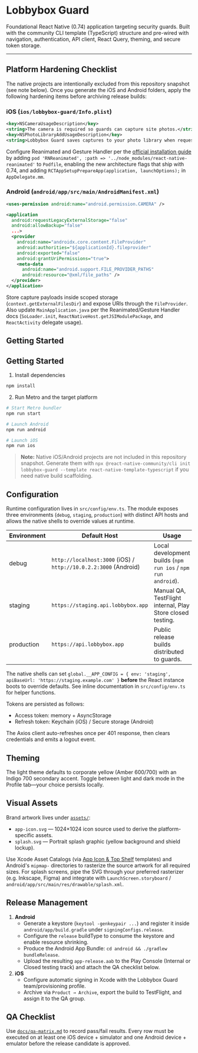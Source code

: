 # Lobbybox Guard

Foundational React Native (0.74) application targeting security guards. Built with the community CLI template (TypeScript) structure and pre-wired with navigation, authentication, API client, React Query, theming, and secure token storage.

---

## Platform Hardening Checklist

The native projects are intentionally excluded from this repository snapshot (see note below). Once you generate the iOS and Android folders, apply the following hardening items before archiving release builds:

### iOS (`ios/lobbybox-guard/Info.plist`)

```xml
<key>NSCameraUsageDescription</key>
<string>The camera is required so guards can capture site photos.</string>
<key>NSPhotoLibraryAddUsageDescription</key>
<string>Lobbybox Guard saves captures to your photo library when requested.</string>
```

Configure Reanimated and Gesture Handler per the [official installation guide](https://docs.swmansion.com/react-native-reanimated/docs/fundamentals/getting-started/) by adding `pod 'RNReanimated', :path => '../node_modules/react-native-reanimated'` to `Podfile`, enabling the new architecture flags that ship with 0.74, and adding `RCTAppSetupPrepareApp(application, launchOptions);` in `AppDelegate.mm`.

### Android (`android/app/src/main/AndroidManifest.xml`)

```xml
<uses-permission android:name="android.permission.CAMERA" />

<application
  android:requestLegacyExternalStorage="false"
  android:allowBackup="false"
  ...>
  <provider
    android:name="androidx.core.content.FileProvider"
    android:authorities="${applicationId}.fileprovider"
    android:exported="false"
    android:grantUriPermissions="true">
    <meta-data
      android:name="android.support.FILE_PROVIDER_PATHS"
      android:resource="@xml/file_paths" />
  </provider>
</application>
```

Store capture payloads inside scoped storage (`context.getExternalFilesDir`) and expose URIs through the `FileProvider`. Also update `MainApplication.java` per the Reanimated/Gesture Handler docs (`SoLoader.init`, `ReactNativeHost.getJSIModulePackage`, and `ReactActivity` delegate usage).

## Getting Started

## Getting Started

1. Install dependencies

```bash
npm install
```

2. Run Metro and the target platform

```bash
# Start Metro bundler
npm run start

# Launch Android
npm run android

# Launch iOS
npm run ios
```

> **Note:** Native iOS/Android projects are not included in this repository snapshot. Generate them with `npx @react-native-community/cli init lobbybox-guard --template react-native-template-typescript` if you need native build scaffolding.

## Configuration

Runtime configuration lives in `src/config/env.ts`. The module exposes three environments (`debug`, `staging`, `production`) with distinct API hosts and allows the native shells to override values at runtime.

| Environment | Default Host | Usage |
| --- | --- | --- |
| debug | `http://localhost:3000` (iOS) / `http://10.0.2.2:3000` (Android) | Local development builds (`npm run ios` / `npm run android`). |
| staging | `https://staging.api.lobbybox.app` | Manual QA, TestFlight internal, Play Store closed testing. |
| production | `https://api.lobbybox.app` | Public release builds distributed to guards. |

The native shells can set `global.__APP_CONFIG = { env: 'staging', apiBaseUrl: 'https://staging.example.com' }` **before** the React instance boots to override defaults. See inline documentation in `src/config/env.ts` for helper functions.

Tokens are persisted as follows:

- Access token: memory + AsyncStorage
- Refresh token: Keychain (iOS) / Secure storage (Android)

The Axios client auto-refreshes once per 401 response, then clears credentials and emits a logout event.

## Theming

The light theme defaults to corporate yellow (Amber 600/700) with an Indigo 700 secondary accent. Toggle between light and dark mode in the Profile tab—your choice persists locally.

## Visual Assets

Brand artwork lives under [`assets/`](./assets):

- `app-icon.svg` — 1024×1024 icon source used to derive the platform-specific assets.
- `splash.svg` — Portrait splash graphic (yellow background and shield lockup).

Use Xcode Asset Catalogs (via [App Icon & Top Shelf](https://developer.apple.com/design/human-interface-guidelines/app-icons) templates) and Android's `mipmap-` directories to rasterize the source artwork for all required sizes. For splash screens, pipe the SVG through your preferred rasterizer (e.g. Inkscape, Figma) and integrate with `LaunchScreen.storyboard` / `android/app/src/main/res/drawable/splash.xml`.

## Release Management

1. **Android**
   - Generate a keystore (`keytool -genkeypair ...`) and register it inside `android/app/build.gradle` under `signingConfigs.release`.
   - Configure the `release` buildType to consume the keystore and enable resource shrinking.
   - Produce the Android App Bundle: `cd android && ./gradlew bundleRelease`.
   - Upload the resulting `app-release.aab` to the Play Console (Internal or Closed testing track) and attach the QA checklist below.
2. **iOS**
   - Configure automatic signing in Xcode with the Lobbybox Guard team/provisioning profile.
   - Archive via `Product → Archive`, export the build to TestFlight, and assign it to the QA group.

## QA Checklist

Use [`docs/qa-matrix.md`](./docs/qa-matrix.md) to record pass/fail results. Every row must be executed on at least one iOS device + simulator and one Android device + emulator before the release candidate is approved.
